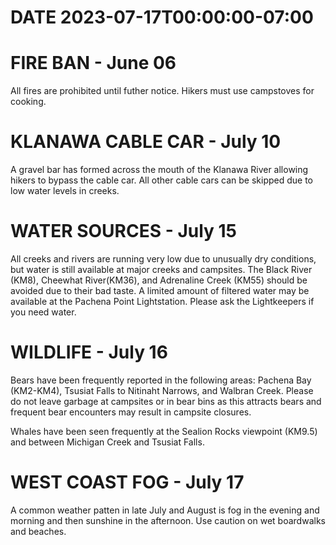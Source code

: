 # DATE 2023-07-17T00:00:00-07:00

# FIRE BAN - June 06
All fires are prohibited until futher notice. Hikers must use campstoves for cooking.

# KLANAWA CABLE CAR - July 10
A gravel bar has formed across the mouth of the Klanawa River allowing hikers to bypass the cable car. All other cable cars can be skipped due to low water levels in creeks.

# WATER SOURCES - July 15
All creeks and rivers are running very low due to unusually dry conditions, but water is still available at major creeks and campsites. The Black River (KM8), Cheewhat River(KM36), and Adrenaline Creek (KM55) should be avoided due to their bad taste. A limited amount of filtered water may be available at the Pachena Point Lightstation. Please ask the Lightkeepers if you need water. 

# WILDLIFE - July 16
Bears have been frequently reported in the following areas: Pachena Bay (KM2-KM4), Tsusiat Falls to Nitinaht Narrows, and Walbran Creek. Please do not leave garbage at campsites or in bear bins as this attracts bears and frequent bear encounters may result in campsite closures.


Whales have been seen frequently at the Sealion Rocks viewpoint (KM9.5) and between Michigan Creek and Tsusiat Falls. 

# WEST COAST FOG - July 17
A common weather patten in late July and August is fog in the evening and morning and then sunshine in the afternoon. Use caution on wet boardwalks and beaches.
